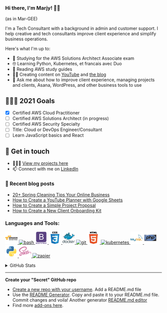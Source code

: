 ### Hi there, I'm Marjy! 👋🏾 

(as in Mar-GEE)

I'm a Tech Consultant with a background in admin and customer support. I help creative and tech consultants improve client experience and simplify business operations. 

Here's what I'm up to:

- 🔭 Studying for the AWS Solutions Architect Associate exam
- 🤓 Learning Python, Kubernetes, et francais avec Duo
- 📖 Reading AWS study guides
- ✍🏾 Creating content on [YouTube](https://www.youtube.com/channel/UCH45NDaOXaxnGw5RBBgYQOg) and [the blog](https://msguery.net/blog)
- 💬 Ask me about how to improve client experience, managing projects and clients, Asana, WordPress, and other business tools to use

## 👩🏾‍💻 2021 Goals
- [x] Certified AWS Cloud Practitioner
- [ ] Certified AWS Solutions Architect (in progress)
- [ ] Certified AWS Security Specialty
- [ ] Title: Cloud or DevOps Engineer/Consultant
- [ ] Learn JavaScript basics and React

## 🔗 Get in touch
- 👷🏾‍♀️ [View my projects here](https://mguery.github.io/resume/)
- 📫 Connect with me on [LinkedIn](https://www.linkedin.com/in/msguery/)


### 📖 Recent blog posts
<!-- BLOG-POST-LIST:START -->
- [20+ Spring Cleaning Tips Your Online Business](https://msguery.net/spring-cleaning-online-business/?utm_source=rss&utm_medium=rss&utm_campaign=spring-cleaning-online-business)
- [How to Create a YouTube Planner with Google Sheets](https://msguery.net/youtube-google-sheets/?utm_source=rss&utm_medium=rss&utm_campaign=youtube-google-sheets)
- [How to Create a Simple Project Proposal](https://msguery.net/how-to-create-proposal/?utm_source=rss&utm_medium=rss&utm_campaign=how-to-create-proposal)
- [How to Create a New Client Onboarding Kit](https://msguery.net/client-onboarding-kit/?utm_source=rss&utm_medium=rss&utm_campaign=client-onboarding-kit)
<!-- BLOG-POST-LIST:END -->


<h3 align="left">Languages and Tools:</h3>
<p align="left"> 
  <a href="https://aws.amazon.com" target="_blank"> <img src="https://raw.githubusercontent.com/devicons/devicon/master/icons/amazonwebservices/amazonwebservices-original-wordmark.svg" alt="aws" width="40" height="40"/> </a> 
  <a href="https://www.gnu.org/software/bash/" target="_blank"> <img src="https://www.vectorlogo.zone/logos/gnu_bash/gnu_bash-icon.svg" alt="bash" width="40" height="40"/> </a> 
  <a href="https://getbootstrap.com" target="_blank"> <img src="https://raw.githubusercontent.com/devicons/devicon/master/icons/bootstrap/bootstrap-plain-wordmark.svg" alt="bootstrap" width="40" height="40"/> </a> 
  <a href="https://www.w3schools.com/css/" target="_blank"> <img src="https://raw.githubusercontent.com/devicons/devicon/master/icons/css3/css3-original-wordmark.svg" alt="css3" width="40" height="40"/> </a> 
  <a href="https://www.docker.com/" target="_blank"> <img src="https://raw.githubusercontent.com/devicons/devicon/master/icons/docker/docker-original-wordmark.svg" alt="docker" width="40" height="40"/> </a> 
  <a href="https://git-scm.com/" target="_blank"> <img src="https://www.vectorlogo.zone/logos/git-scm/git-scm-icon.svg" alt="git" width="40" height="40"/> </a> 
  <a href="https://www.w3.org/html/" target="_blank"> <img src="https://raw.githubusercontent.com/devicons/devicon/master/icons/html5/html5-original-wordmark.svg" alt="html5" width="40" height="40"/> </a> 
  <a href="https://kubernetes.io" target="_blank"> <img src="https://www.vectorlogo.zone/logos/kubernetes/kubernetes-icon.svg" alt="kubernetes" width="40" height="40"/> </a> 
  <a href="https://www.mysql.com/" target="_blank"> <img src="https://raw.githubusercontent.com/devicons/devicon/master/icons/mysql/mysql-original-wordmark.svg" alt="mysql" width="40" height="40"/> </a> 
  <a href="https://www.php.net" target="_blank"> <img src="https://raw.githubusercontent.com/devicons/devicon/master/icons/php/php-original.svg" alt="php" width="40" height="40"/> </a> 
  <a href="https://www.python.org" target="_blank"> <img src="https://raw.githubusercontent.com/devicons/devicon/master/icons/python/python-original.svg" alt="python" width="40" height="40"/> </a> 
  <a href="https://sass-lang.com" target="_blank"> <img src="https://raw.githubusercontent.com/devicons/devicon/master/icons/sass/sass-original.svg" alt="sass" width="40" height="40"/> </a> 
  <a href="https://zapier.com" target="_blank"> <img src="https://www.vectorlogo.zone/logos/zapier/zapier-icon.svg" alt="zapier" width="40" height="40"/> </a> </p>


<details> 
<summary>GitHub Stats </summary>
<br />
  
![top-langs](https://github-readme-stats.vercel.app/api/top-langs?username=mguery&show_icons=true&theme=onedark)

![github stats](https://github-readme-stats.vercel.app/api?username=mguery&show_icons=true&theme=onedark)

<p><img align="center" src="https://github-readme-streak-stats.herokuapp.com/?user=mguery&theme=onedark" alt="mguery" /></p>
</details>

---
**Create your "Secret" GitHub repo**
- [Create a new repo with your username](https://dev.to/puf17640/github-secret-add-a-readme-to-your-profile-25j1). Add a README.md file
- Use the [README Generator](https://rahuldkjain.github.io/gh-profile-readme-generator/). Copy and paste it to your README.md file. Commit changes and voila! Another generator [README.md editor](https://readme.so/editor)
- Find more [add-ons here](https://github.com/anuraghazra/github-readme-stats).
